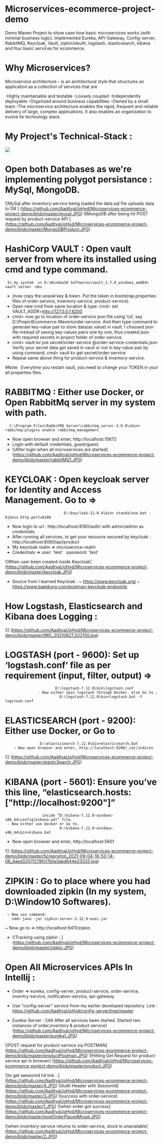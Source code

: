# Microservices-ecommerce-project-demo
Demo Maven Project to show case how basic microservices works (with minimal business logic). Implemented Eureka, API-Gateway, Config-server, RabbitMQ, Keycloak, Vault, zipkin/sleuth, logstash, elasticsearch, kibana and four basic services for ecommerce.

# Why Microservices?
Microservice architecture - is an architectural style that structures an application as a collection of services that are

-Highly maintainable and testable
-Loosely coupled
-Independently deployable
-Organized around business capabilities
-Owned by a small team
-The microservice architecture enables the rapid, frequent and reliable delivery of large, complex applications. It also enables an organization to evolve its technology stack.

# My Project's Technical-Stack :
![](https://github.com/AadityaUoHyd/Microservices-ecommerce-project-demo/blob/master/PSX_20210904_171828.jpg)

# Open both Databases as we're implementing polygot persistance :  MySql, MongoDB.
![MySql after inventory-service being loaded the data.sql file uploads data to DB ] (https://github.com/AadityaUoHyd/Microservices-ecommerce-project-demo/blob/master/mysql.JPG)
![MongoDB after being hit POST request by product-service API ] (https://github.com/AadityaUoHyd/Microservices-ecommerce-project-demo/blob/master/MongoDBProduct.JPG)

# HashiCorp VAULT : Open vault server from where its installed using cmd and type command.
     In my system  => D:\Window10 Softwares\vault_1.7.0_windows_amd64> vault server -dev
- (now copy the unseal key & token. Put the token in bootstrap.properties files of order-service, inventory-service, product-service).
- Open new cmd from same location & type: cmd> set VAULT_ADDR=http://127.0.0.1:8200
- cmd> now go to location of order-service json file using ‘cd’,  say   D:\ProjectEcommerce-Maven\order-service. And then type command to generate key-value pair to store data(as value) in vault. I choosed json file instead of saving key-values pairs one by one, thus created json with required secrets in project folder of order-service.
- cmd> vault kv put secret/order-service @order-service-credentials.json
Verify your secret data get saved in vault or not in key-value pair by using command,
                                        cmd> vault kv get secret/order-service
- Repeat same above thing for product-service & inventory-service.

#Note : Everytime you restart vault, you need to change your TOKEN in your all properties files.

# RABBITMQ : Either use Docker, or Open RabbitMq server in my system with path.
      C:\Program Files\RabbitMQ Server\rabbitmq_server-3.8.8\sbin> rabbitmq-plugins enable rabbitmq_management
- Now open browser and enter, http://localhost:15672 
- Login with default credentials, guest/guest.
- ![After login when all microservices are started] (https://github.com/AadityaUoHyd/Microservices-ecommerce-project-demo/blob/master/rabbitMQ1.JPG)

# KEYCLOAK : Open keycloak server for Identity and Access Management. Go to  =>  
                               D:\keycloak-12.0.4\bin> standalone.bat -Djboss.http.port=8180
- Now login to url : http://localhost:8180/auth/ with admin/admin as credentials.
- After running all services, to get your resource secured by keycloak : http://localhost:8080/api/product 
- My keycloak realm => microservice-realm
- Credentials => user: 'test'     &nbsp;   password: 'test'

![When user been created inside Keycloak] (https://github.com/AadityaUoHyd/Microservices-ecommerce-project-demo/blob/master/keycloak.JPG)

- Source from I learned Keycloak : 
          ~ https://www.keycloak.org/ 
          ~ https://www.baeldung.com/postman-keycloak-endpoints 

# How Logstash, Elasticsearch and Kibana does Logging : 

![] (https://github.com/AadityaUoHyd/Microservices-ecommerce-project-demo/blob/master/IMG_20210827_022150.jpg)

# LOGSTASH (port - 9600): Set up ‘logstash.conf’ file as per requirement (input, filter, output)  => 
                           D:\logstash-7.12.0\bin\logstash.conf
                   - Now either spin logstash through Docker, else Go to ,
	                         D:\logstash-7.12.0\bin>logstash.bat -f logstash.conf
# ELASTICSEARCH (port - 9200): Either use Docker, or Go to
                    D:\elasticsearch-7.12.0\bin>elasticsearch.bat
        ~ Now open browser and enter, http://localhost:9200/_cat/indices

![] (https://github.com/AadityaUoHyd/Microservices-ecommerce-project-demo/blob/master/elasticSearch.JPG)

# KIBANA (port - 5601):  Ensure you’ve this line, “elasticsearch.hosts: ["http://localhost:9200"]” 
                     inside “D:\kibana-7.12.0-windows-x86_64\config\kibana.yml” file.
     - Now either use Docker or Go to, 
                             D:\kibana-7.12.0-windows-x86_64\bin>kibana.bat
  - Now open browser and enter, http://localhost:5601 

![] (https://github.com/AadityaUoHyd/Microservices-ecommerce-project-demo/blob/master/Screenshot_2021-09-04-16-53-14-08_4aed3257f278fcf7bfa3abd644e23333.jpg)

# ZIPKIN : Go to place where you had downloaded zipkin (In my system, D:\Window10 Softwares). 
     ~ Now use command:
       cmd> java -jar zipkin-server-2.12.9-exec.jar
  ~ Now go to => http://localhost:9411/zipkin 
- ![Tracking using zipkin : ] (https://github.com/AadityaUoHyd/Microservices-ecommerce-project-demo/blob/master/zipkin.JPG)

# Open All Microservices APIs In Intellij : 

- Order => eureka, config-server, product-service, order-service, inventry-service, notification-service, api-gateway.

- Use "config-server" service from my earlier developed repository. Link : https://github.com/AadityaUoHyd/config-server/tree/master

- Eureka-Server :
![Alt After all services been started. Started two instances of order,inventory & product service] (https://github.com/AadityaUoHyd/Microservices-ecommerce-project-demo/blob/master/eureka1.JPG)

![POST request for product-service via POSTMAN] (https://github.com/AadityaUoHyd/Microservices-ecommerce-project-demo/blob/master/productPostman.JPG)
![Hitting Get Request for product-service api in browser] (https://github.com/AadityaUoHyd/Microservices-ecommerce-project-demo/blob/master/product.JPG)

![to get seesionId hit link : ] (https://github.com/AadityaUoHyd/Microservices-ecommerce-project-demo/blob/master/4.JPG)
![Auth Header with SessionId] (https://github.com/AadityaUoHyd/Microservices-ecommerce-project-demo/blob/master/3.JPG)
![success with order-service] (https://github.com/AadityaUoHyd/Microservices-ecommerce-project-demo/blob/master/1.JPG)
![when order got success] (https://github.com/AadityaUoHyd/Microservices-ecommerce-project-demo/blob/master/postOrderPlacedMysql.JPG)

![when inventory-service returns to order-service, stock is unavialable] (https://github.com/AadityaUoHyd/Microservices-ecommerce-project-demo/blob/master/2.JPG)
